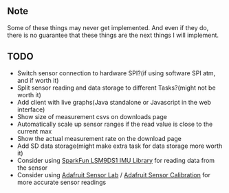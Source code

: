## Note
Some of these things may never get implemented.
And even if they do, there is no guarantee that these things are the next things I will implement.

## TODO
 * Switch sensor connection to hardware SPI?(if using software SPI atm, and if worth it)
 * Split sensor reading and data storage to different Tasks?(might not be worth it)
 * Add client with live graphs(Java standalone or Javascript in the web interface)
 * Show size of measurement csvs on downloads page
 * Automatically scale up sensor ranges if the read value is close to the current max
 * Show the actual measurement rate on the download page
 * Add SD data storage(might make extra task for data storage more worth it)
 * Consider using [SparkFun LSM9DS1 IMU Library](https://github.com/sparkfun/SparkFun_LSM9DS1_Arduino_Library) for reading data from the sensor
 * Consider using [Adafruit Sensor Lab](https://github.com/adafruit/Adafruit_SensorLab) / [Adafruit Sensor Calibration](https://github.com/adafruit/Adafruit_Sensor_Calibration) for more accurate sensor readings
